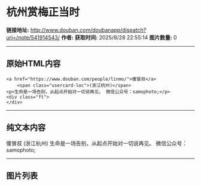 # 杭州赏梅正当时

**链接地址:** http://www.douban.com/doubanapp/dispatch?uri=/note/541914543/
**作者:** 
**获取时间:** 2025/8/28 22:55:14
**图片数量:** 0

---

## 原始HTML内容


    <a href="https://www.douban.com/people/linmo/">傻冒叔</a>
        <span class="usercard-loc">(浙江杭州)</span>
    <p>生命是一场告别，从起点开始对一切说再见。 微信公众号：samophoto;</p>
    <div class="ft">
    </div>
  

---

## 纯文本内容

傻冒叔
        (浙江杭州)
    生命是一场告别，从起点开始对一切说再见。 微信公众号：samophoto;

---

## 图片列表


